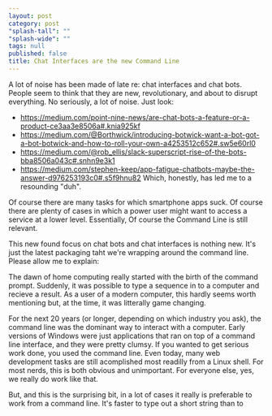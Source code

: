 ```yaml
---
layout: post
category: post
"splash-tall": ""
"splash-wide": ""
tags: null
published: false
title: Chat Interfaces are the new Command Line
---
```


A lot of noise has been made of late re: chat interfaces and chat bots. People seem to think that they are new, revolutionary, and about to disrupt everything. No seriously, a lot of noise. Just look: 
- https://medium.com/point-nine-news/are-chat-bots-a-feature-or-a-product-ce3aa3e8506a#.knia925kf
- https://medium.com/@Borthwick/introducing-botwick-want-a-bot-got-a-bot-botwick-and-how-to-roll-your-own-a4253512c652#.sw5e60rl0
- https://medium.com/@rob_ellis/slack-superscript-rise-of-the-bots-bba8506a043c#.snhn9e3k1
- https://medium.com/stephen-keep/app-fatigue-chatbots-maybe-the-answer-d976253193c0#.s5f9hnu82
Which, honestly, has led me to a resounding "duh". 

Of course there are many tasks for which smartphone apps suck. Of course there are plenty of cases in which a power user might want to access a service at a lower level. Essentially, Of course the Command Line is still relevant. 

This new found focus on chat bots and chat interfaces is nothing new. It's just the latest packaging taht we're wrapping around the command line. Please allow me to explain: 

The dawn of home computing really started with the birth of the command prompt. Suddenly, it was possible to type a sequence in to a computer and recieve a result. As a user of a modern computer, this hardly seems worth mentioning but, at the time, it was litterally game changing. 

For the next 20 years (or longer, depending on which industry you ask), the command line was the dominant way to interact with a computer. Early versions of Windows were just applications that ran on top of a command line interface, and they were pretty clumsy. If you wanted to get serious work done, you used the command line. Even today, many web development tasks are still acomplished most readilly from a Linux shell. For most nerds, this is both obvious and unimportant. For everyone else, yes, we really do work like that. 

But, and this is the surprising bit, in a lot of cases it really is preferable to work from a command line. It's faster to type out a short string than to 

